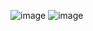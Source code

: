 ![image](https://github.com/RezedaT/Docker-APP/assets/152332460/4a48ab16-57f9-4429-b9c6-a71af4997f58)
![image](https://github.com/RezedaT/Docker-APP/assets/152332460/48fb4af2-d4a6-40b3-83e5-3a3fdaa8186a)
